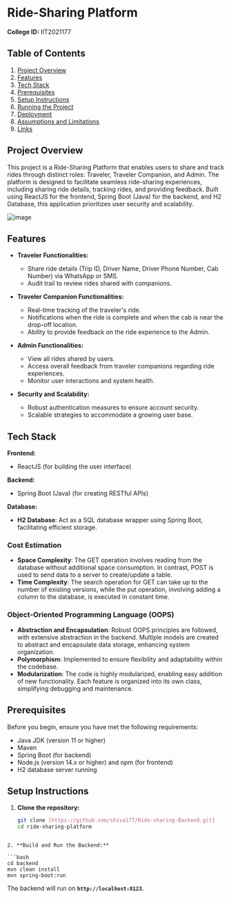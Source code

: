 # Ride-Sharing Platform

**College ID:** IIT2021177

## Table of Contents
1. [Project Overview](#project-overview)
2. [Features](#features)
3. [Tech Stack](#tech-stack)
4. [Prerequisites](#prerequisites)
5. [Setup Instructions](#setup-instructions)
6. [Running the Project](#running-the-project)
7. [Deployment](#deployment)
8. [Assumptions and Limitations](#assumptions-and-limitations)
9. [Links](#links)

## Project Overview
This project is a Ride-Sharing Platform that enables users to share and track rides through distinct roles: Traveler, Traveler Companion, and Admin. The platform is designed to facilitate seamless ride-sharing experiences, including sharing ride details, tracking rides, and providing feedback. Built using ReactJS for the frontend, Spring Boot (Java) for the backend, and H2 Database, this application prioritizes user security and scalability.

![image](https://example.com/path/to/your/image.png)

## Features
- **Traveler Functionalities:**
  - Share ride details (Trip ID, Driver Name, Driver Phone Number, Cab Number) via WhatsApp or SMS.
  - Audit trail to review rides shared with companions.
  
- **Traveler Companion Functionalities:**
  - Real-time tracking of the traveler's ride.
  - Notifications when the ride is complete and when the cab is near the drop-off location.
  - Ability to provide feedback on the ride experience to the Admin.

- **Admin Functionalities:**
  - View all rides shared by users.
  - Access overall feedback from traveler companions regarding ride experiences.
  - Monitor user interactions and system health.

- **Security and Scalability:**
  - Robust authentication measures to ensure account security.
  - Scalable strategies to accommodate a growing user base.

## Tech Stack
**Frontend:**
- ReactJS (for building the user interface)

**Backend:**
- Spring Boot (Java) (for creating RESTful APIs)

**Database:**
- **H2 Database**: Act as a SQL database wrapper using Spring Boot, facilitating efficient storage.

### Cost Estimation

- **Space Complexity**: The GET operation involves reading from the database without additional space consumption. In contrast, POST is used to send data to a server to create/update a table.
- **Time Complexity**: The search operation for GET can take up to the number of existing versions, while the put operation, involving adding a column to the database, is executed in constant time.

### **Object-Oriented Programming Language (OOPS)**

- **Abstraction and Encapsulation**: Robust OOPS principles are followed, with extensive abstraction in the backend. Multiple models are created to abstract and encapsulate data storage, enhancing system organization.                                 
- **Polymorphism**: Implemented to ensure flexibility and adaptability within the codebase.
- **Modularization**: The code is highly modularized, enabling easy addition of new functionality. Each feature is organized into its own class, simplifying debugging and maintenance.

## Prerequisites
Before you begin, ensure you have met the following requirements:
- Java JDK (version 11 or higher)
- Maven
- Spring Boot (for backend)
- Node.js (version 14.x or higher) and npm (for frontend)
- H2 database server running

## Setup Instructions

1. **Clone the repository:**
   ```bash
   git clone [https://github.com/shiva177/Ride-sharing-Backend.git]
   cd ride-sharing-platform
```

2. **Build and Run the Backend:**

```bash
cd backend
mvn clean install
mvn spring-boot:run
```

The backend will run on **`http://localhost:8123`**.

